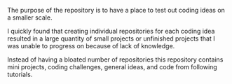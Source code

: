 The purpose of the repository is to have a place to test out coding ideas on a
smaller scale.

I quickly found that creating individual repositories for each coding idea
resulted in a large quantity of small projects or unfinished projects that I was
unable to progress on because of lack of knowledge.

Instead of having a bloated number of repositories this repository contains mini
projects, coding challenges, general ideas, and code from following tutorials.
